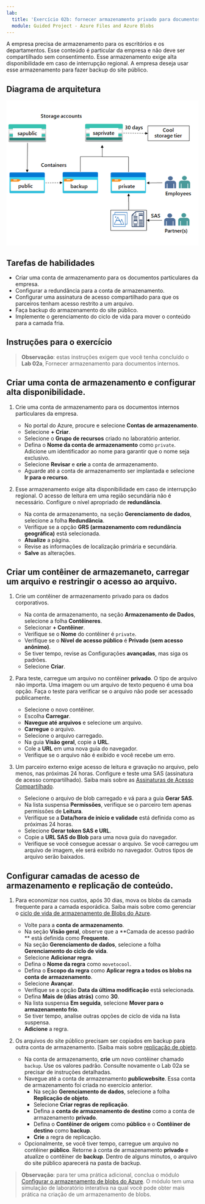 ```yaml
---
lab:
  title: 'Exercício 02b: fornecer armazenamento privado para documentos internos da empresa'
  module: Guided Project - Azure Files and Azure Blobs
---
```



A empresa precisa de armazenamento para os escritórios e os departamentos. Esse conteúdo é particular da empresa e não deve ser compartilhado sem consentimento. Esse armazenamento exige alta disponibilidade em caso de interrupção regional. A empresa deseja usar esse armazenamento para fazer backup do site público. 

## Diagrama de arquitetura

![Diagrama com uma conta de armazenamento e dois contêineres de blobs](../Media/task-3.png)

## Tarefas de habilidades
- Criar uma conta de armazenamento para os documentos particulares da empresa.
- Configurar a redundância para a conta de armazenamento. 
- Configurar uma assinatura de acesso compartilhado para que os parceiros tenham acesso restrito a um arquivo. 
- Faça backup do armazenamento do site público.
- Implemente o gerenciamento do ciclo de vida para mover o conteúdo para a camada fria.

## Instruções para o exercício

> **Observação**: estas instruções exigem que você tenha concluído o **Lab 02a**, Fornecer armazenamento para documentos internos.

## Criar uma conta de armazenamento e configurar alta disponibilidade.

1. Crie uma conta de armazenamento para os documentos internos particulares da empresa.
    - No portal do Azure, procure e selecione **Contas de armazenamento**.  
    - Selecione **+ Criar**. 
    - Selecione o **Grupo de recursos** criado no laboratório anterior.   
    - Defina o **Nome da conta de armazenamento** como `private`. Adicione um identificador ao nome para garantir que o nome seja exclusivo. 
    - Selecione **Revisar** e **crie** a conta de armazenamento. 
    - Aguarde até a conta de armazenamento ser implantada e selecione **Ir para o recurso**.

1. Esse armazenamento exige alta disponibilidade em caso de interrupção regional. O acesso de leitura em uma região secundária não é necessário. Configure o nível apropriado de **redundância**. 

    - Na conta de armazenamento, na seção **Gerenciamento de dados**, selecione a folha **Redundância**. 
    - Verifique se a opção **GRS (armazenamento com redundância geográfica)** está selecionada.
    - **Atualize** a página. 
    - Revise as informações de localização primária e secundária. 
    - **Salve** as alterações.

## Criar um contêiner de armazemaneto, carregar um arquivo e restringir o acesso ao arquivo. 

1. Crie um contêiner de armazenamento privado para os dados corporativos. 

    - Na conta de armazenamento, na seção **Armazenamento de Dados**, selecione a folha **Contêineres**. 
    - Selecionar **+ Contêiner**. 
    - Verifique se o **Nome** do contêiner é `private`.
    - Verifique se o **Nível de acesso público** é **Privado (sem acesso anônimo)**.
    - Se tiver tempo, revise as Configurações **avançadas**, mas siga os padrões. 
    - Selecione **Criar**. 

1.  Para teste, carregue um arquivo no contêiner **privado**. O tipo de arquivo não importa. Uma imagem ou um arquivo de texto pequeno é uma boa opção. Faça o teste para verificar se o arquivo não pode ser acessado publicamente. 

    - Selecione o novo contêiner.
    - Escolha **Carregar**.
    - **Navegue até arquivos** e selecione um arquivo.
    - **Carregue** o arquivo.
    - Selecione o arquivo carregado.
    - Na guia **Visão geral**, copie a **URL**.
    - Cole a **URL** em uma nova guia do navegador. 
    - Verifique se o arquivo não é exibido e você recebe um erro. 

1. Um parceiro externo exige acesso de leitura e gravação no arquivo, pelo menos, nas próximas 24 horas. Configure e teste uma SAS (assinatura de acesso compartilhado). Saiba mais sobre as [Assinaturas de Acesso Compartilhado](https://learn.microsoft.com/azure/storage/common/storage-sas-overview).

    - Selecione o arquivo de blob carregado e vá para a guia **Gerar SAS**. 
    - Na lista suspensa **Permissões**, verifique se o parceiro tem apenas permissões de **Leitura**.
    - Verifique se a **Data/hora de início e validade** está definida como as próximas 24 horas. 
    - Selecione **Gerar token SAS e URL**.
    - Copie a **URL SAS do Blob** para uma nova guia do navegador.
    - Verifique se você consegue acessar o arquivo. Se você carregou um arquivo de imagem, ele será exibido no navegador. Outros tipos de arquivo serão baixados.

## Configurar camadas de acesso de armazenamento e replicação de conteúdo.

1. Para economizar nos custos, após 30 dias, mova os blobs da camada frequente para a camada esporádica. Saiba mais sobre como gerenciar o [ciclo de vida de armazenamento de Blobs do Azure](https://learn.microsoft.com/azure/storage/blobs/lifecycle-management-policy-configure?tabs=azure-portal).

    - Volte para a **conta de armazenamento**.
    - Na seção **Visão geral**, observe que a **Camada de acesso padrão ** está definida como **Frequente**. 
    - Na seção **Gerenciamento de dados**, selecione a folha **Gerenciamento do ciclo de vida**.
    - Selecione **Adicionar regra**. 
    - Defina o **Nome da regra** como `movetocool`.
    - Defina o **Escopo da regra** como **Aplicar regra a todos os blobs na conta de armazenamento**.
    - Selecione **Avançar**.
    - Verifique se a opção **Data da última modificação** está selecionada.
    - Defina **Mais de (dias atrás)** como **30**.
    - Na lista suspensa **Em seguida**, selecione **Mover para o armazenamento frio**.
    - Se tiver tempo, analise outras opções de ciclo de vida na lista suspensa. 
    - **Adicione** a regra.
  
1. Os arquivos do site público precisam ser copiados em backup para outra conta de armazenamento. [Saiba mais sobre [replicação de objeto](https://learn.microsoft.com/azure/storage/blobs/object-replication-configure?tabs=portal).

    - Na conta de armazenamento, **crie** um novo contêiner chamado `backup`. Use os valores padrão. Consulte novamente o Lab 02a se precisar de instruções detalhadas. 
    - Navegue até a conta de armazenamento **publicwebsite**. Essa conta de armazenamento foi criada no exercício anterior. 
        - Na seção **Gerenciamento de dados**, selecione a folha **Replicação de objeto**. 
        - Selecione **Criar regras de replicação**.
        - Defina a **conta de armazenamento de destino** como a conta de armazenamento  **privado**.
        - Defina o **Contêiner de origem** como **público** e o **Contêiner de destino** como **backup**.
        - **Crie** a regra de replicação. 
    - Opcionalmente, se você tiver tempo, carregue um arquivo no contêiner **público**. Retorne à conta de armazenamento **privado** e atualize o contêiner de **backup**. Dentro de alguns minutos, o arquivo do site público aparecerá na pasta de backup. 

>**Observação**: para ter uma prática adicional, conclua o módulo [Configurar o armazenamento de blobs do Azure](https://learn.microsoft.com/training/modules/configure-blob-storage/). O módulo tem uma simulação de laboratório interativa na qual você pode obter mais prática na criação de um armazenamento de blobs. 

